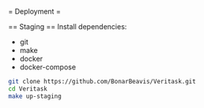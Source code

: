 = Deployment =

== Staging ==
Install dependencies:
* git
* make
* docker
* docker-compose

```bash
git clone https://github.com/BonarBeavis/Veritask.git
cd Veritask
make up-staging
```
